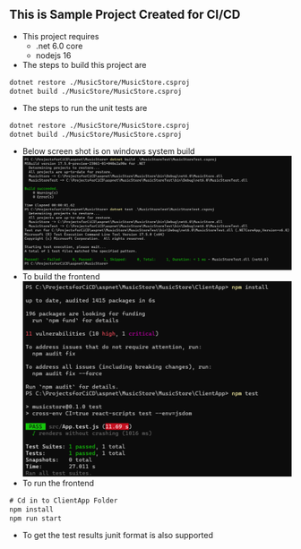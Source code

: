 This is Sample Project Created for CI/CD
-----------------------------------------

* This project requires 
    * .net 6.0 core
    * nodejs 16
* The steps to build this project are
```
dotnet restore ./MusicStore/MusicStore.csproj
dotnet build ./MusicStore/MusicStore.csproj
 ```
 * The steps to run the unit tests are
```
dotnet restore ./MusicStore/MusicStore.csproj
dotnet build ./MusicStore/MusicStore.csproj

```
* Below screen shot is on windows system build
![Preview](./Images/musicstore1.png)
* To build the frontend
![Preview](./Images/musicstore2.png)
* To run the frontend
```
# Cd in to ClientApp Folder
npm install
npm run start
```
* To get the test results junit format is also supported
